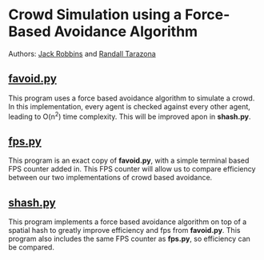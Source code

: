 # Crowd Simulation using a Force-Based Avoidance Algorithm
Authors: [Jack Robbins](https://github.com/jackr276) and [Randall Tarazona](https://github.com/Randall543)

## [favoid.py](https://github.com/jackr276/Force-Based-Avoidance-Crowd-Simulation/blob/main/favoid.py)
This program uses a force based avoidance algorithm to simulate a crowd. In this implementation, every agent is checked against every other agent, leading to
O(n<sup>2</sup>) time complexity. This will be improved apon in **shash.py**.

## [fps.py](https://github.com/jackr276/Force-Based-Avoidance-Crowd-Simulation/blob/main/fps.py)
This program is an exact copy of **favoid.py**, with a simple terminal based FPS counter added in. This FPS counter will allow us to compare efficiency between
our two implementations of crowd based avoidance.

## [shash.py](https://github.com/jackr276/Force-Based-Avoidance-Crowd-Simulation/blob/main/shash.py)
This program implements a force based avoidance algorithm on top of a spatial hash to greatly improve efficiency and fps from **favoid.py**. This program
also includes the same FPS counter as **fps.py**, so efficiency can be compared.
